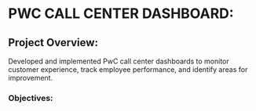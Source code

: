 # PWC CALL CENTER DASHBOARD:
## Project Overview:
Developed and implemented PwC call center dashboards to monitor customer experience, track employee performance, and identify areas for improvement.
### Objectives:

